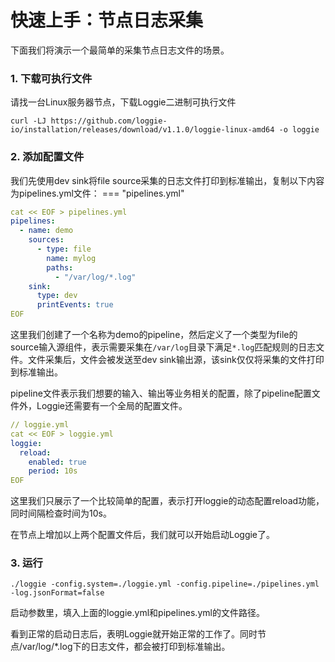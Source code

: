 # 快速上手：节点日志采集

下面我们将演示一个最简单的采集节点日志文件的场景。

### 1. 下载可执行文件
请找一台Linux服务器节点，下载Loggie二进制可执行文件
```shell
curl -LJ https://github.com/loggie-io/installation/releases/download/v1.1.0/loggie-linux-amd64 -o loggie
```
### 2. 添加配置文件

我们先使用dev sink将file source采集的日志文件打印到标准输出，复制以下内容为pipelines.yml文件：
=== "pipelines.yml"
```yaml
cat << EOF > pipelines.yml
pipelines:
  - name: demo
    sources:
      - type: file
        name: mylog
        paths:
          - "/var/log/*.log"
    sink:
      type: dev
      printEvents: true
EOF
```
这里我们创建了一个名称为demo的pipeline，然后定义了一个类型为file的source输入源组件，表示需要采集在`/var/log`目录下满足`*.log`匹配规则的日志文件。文件采集后，文件会被发送至dev sink输出源，该sink仅仅将采集的文件打印到标准输出。

pipeline文件表示我们想要的输入、输出等业务相关的配置，除了pipeline配置文件外，Loggie还需要有一个全局的配置文件。

```yaml
// loggie.yml
cat << EOF > loggie.yml
loggie:
  reload:
    enabled: true
    period: 10s
EOF
```

这里我们只展示了一个比较简单的配置，表示打开loggie的动态配置reload功能，同时间隔检查时间为10s。

在节点上增加以上两个配置文件后，我们就可以开始启动Loggie了。


### 3. 运行
```shell
./loggie -config.system=./loggie.yml -config.pipeline=./pipelines.yml -log.jsonFormat=false
```

启动参数里，填入上面的loggie.yml和pipelines.yml的文件路径。

看到正常的启动日志后，表明Loggie就开始正常的工作了。同时节点/var/log/*.log下的日志文件，都会被打印到标准输出。  
